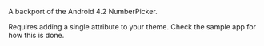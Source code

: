 A backport of the Android 4.2 NumberPicker.


Requires adding a single attribute to your theme. Check the sample app for how this is done.
